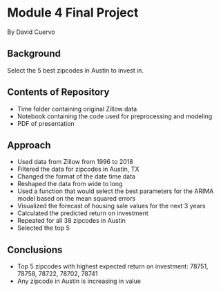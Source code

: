 # Module 4 Final Project 
By David Cuervo

## Background
Select the 5 best zipcodes in Austin to invest in.



## Contents of Repository

- Time folder containing original Zillow data
- Notebook containing the code used for preprocessing and modeling
- PDF of presentation

## Approach

- Used data from Zillow from 1996 to 2018
- Filtered the data for zipcodes in Austin, TX
- Changed the format of the date time data
- Reshaped the data from wide to long
- Used a function that would select the best parameters for the ARIMA model based on the mean squared errors
- Visualized the forecast of housing sale values for the next 3 years 
- Calculated the predicted return on investment
- Repeated for all 38 zipcodes in Austin
- Selected the top 5

## Conclusions

- Top 5 zipcodes with highest expected return on investment: 78751, 78758, 78722, 78702, 78741
- Any zipcode in Austin is increasing in value

